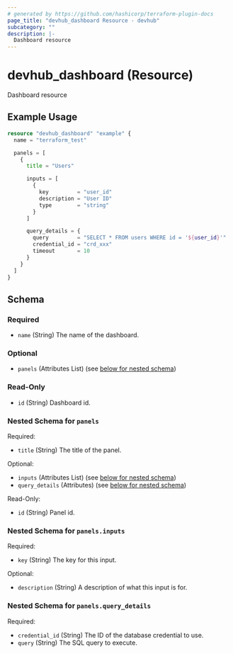 ```yaml
---
# generated by https://github.com/hashicorp/terraform-plugin-docs
page_title: "devhub_dashboard Resource - devhub"
subcategory: ""
description: |-
  Dashboard resource
---
```


# devhub_dashboard (Resource)

Dashboard resource

## Example Usage

```terraform
resource "devhub_dashboard" "example" {
  name = "terraform_test"

  panels = [
    {
      title = "Users"

      inputs = [
        {
          key         = "user_id"
          description = "User ID"
          type        = "string"
        }
      ]

      query_details = {
        query         = "SELECT * FROM users WHERE id = '${user_id}'"
        credential_id = "crd_xxx"
        timeout       = 10
      }
    }
  ]
}
```

<!-- schema generated by tfplugindocs -->
## Schema

### Required

- `name` (String) The name of the dashboard.

### Optional

- `panels` (Attributes List) (see [below for nested schema](#nestedatt--panels))

### Read-Only

- `id` (String) Dashboard id.

<a id="nestedatt--panels"></a>
### Nested Schema for `panels`

Required:

- `title` (String) The title of the panel.

Optional:

- `inputs` (Attributes List) (see [below for nested schema](#nestedatt--panels--inputs))
- `query_details` (Attributes) (see [below for nested schema](#nestedatt--panels--query_details))

Read-Only:

- `id` (String) Panel id.

<a id="nestedatt--panels--inputs"></a>
### Nested Schema for `panels.inputs`

Required:

- `key` (String) The key for this input.

Optional:

- `description` (String) A description of what this input is for.


<a id="nestedatt--panels--query_details"></a>
### Nested Schema for `panels.query_details`

Required:

- `credential_id` (String) The ID of the database credential to use.
- `query` (String) The SQL query to execute.
